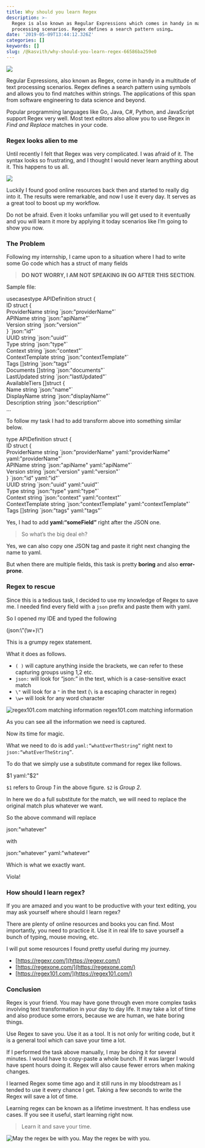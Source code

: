 ```yaml
---
title: Why should you learn Regex
description: >-
  Regex is also known as Regular Expressions which comes in handy in many text
  processing scenarios. Regex defines a search pattern using…
date: '2019-05-09T13:44:12.326Z'
categories: []
keywords: []
slug: /@kasvith/why-should-you-learn-regex-66586ba259e0
---
```


![](img/1__Q__PXSDLoBvj__xGxW4tyC6A.png)

Regular Expressions, also known as Regex, come in handy in a multitude of text processing scenarios. Regex defines a search pattern using symbols and allows you to find matches within strings. The applications of this span from software engineering to data science and beyond.

Popular programming languages like Go, Java, C#, Python, and JavaScript support Regex very well. Most text editors also allow you to use Regex in _Find and Replace_ matches in your code.

### Regex looks alien to me

Until recently I felt that Regex was very complicated. I was afraid of it. The syntax looks so frustrating, and I thought I would never learn anything about it. This happens to us all.

![](img/0__pe52NVnHTTZ__YL__M.jpg)

Luckily I found good online resources back then and started to really dig into it. The results were remarkable, and now I use it every day. It serves as a great tool to boost up my workflow.

Do not be afraid. Even it looks unfamiliar you will get used to it eventually and you will learn it more by applying it today scenarios like I’m going to show you now.

### The Problem

Following my internship, I came upon to a situation where I had to write some Go code which has a struct of many fields

> **DO NOT WORRY, I AM NOT SPEAKING IN GO AFTER THIS SECTION**.

Sample file:

usecasestype APIDefinition struct {  
   ID struct {  
      ProviderName string \`json:"providerName"\`  
      APIName      string \`json:"apiName"\`  
      Version      string \`json:"version"\`  
   } \`json:"id"\`  
   UUID            string   \`json:"uuid"\`  
   Type            string   \`json:"type"\`  
   Context         string   \`json:"context"\`  
   ContextTemplate string   \`json:"contextTemplate"\`  
   Tags            \[\]string \`json:"tags"\`  
   Documents       \[\]string \`json:"documents"\`  
   LastUpdated     string   \`json:"lastUpdated"\`  
   AvailableTiers  \[\]struct {  
      Name               string \`json:"name"\`  
      DisplayName        string \`json:"displayName"\`  
      Description        string \`json:"description"\`  
...

To follow my task I had to add transform above into something similar below.

type APIDefinition struct {  
   ID struct {  
      ProviderName string \`json:"providerName" yaml:"providerName" yaml:"providerName"\`  
      APIName      string \`json:"apiName" yaml:"apiName"\`  
      Version      string \`json:"version" yaml:"version"\`  
   } \`json:"id" yaml:"id"\`  
   UUID            string   \`json:"uuid" yaml:"uuid"\`  
   Type            string   \`json:"type" yaml:"type"\`  
   Context         string   \`json:"context" yaml:"context"\`  
   ContextTemplate string   \`json:"contextTemplate" yaml:"contextTemplate"\`  
   Tags            \[\]string \`json:"tags" yaml:"tags"\`

Yes, I had to add **yaml:“someField”** right after the JSON one.

> So what’s the big deal eh?

Yes, we can also copy one JSON tag and paste it right next changing the name to yaml.

But when there are multiple fields, this task is pretty **boring** and also **error-prone**.

### Regex to rescue

Since this is a tedious task, I decided to use my knowledge of Regex to save me. I needed find every field with a `json` prefix and paste them with yaml.

So I opened my IDE and typed the following

(json:\\”(\\w+)\\”)

This is a grumpy regex statement.

What it does as follows.

*   `( )` will capture anything inside the brackets, we can refer to these capturing groups using $1,$2 etc.
*   `json:` will look for “json:” in the text, which is a case-sensitive exact match
*   `\"` will look for a `"` in the text (`\` is a escaping character in regex)
*   `\w+` will look for any word character

![regex101.com matching information](img/1__9qRzYHxOLIwtHR4BTz5HFw.png)
regex101.com matching information

As you can see all the information we need is captured.

Now its time for magic.

What we need to do is add `yaml:“whatEverTheString”` right next to `json:“whatEverTheString”`.

To do that we simply use a substitute command for regex like follows.

$1 yaml:"$2"

`$1` refers to Group _1_ in the above figure. `$2` is _Group 2_.

In here we do a full substitute for the match, we will need to replace the original match plus whatever we want.

So the above command will replace

json:"whatever"

with

json:"whatever" yaml:"whatever"

Which is what we exactly want.

Viola!

### How should I learn regex?

If you are amazed and you want to be productive with your text editing, you may ask yourself where should I learn regex?

There are plenty of online resources and books you can find. Most importantly, you need to practice it. Use it in real life to save yourself a bunch of typing, mouse moving, etc.

I will put some resources I found pretty useful during my journey.

*   [https://regexr.com/](https://regexr.com/)
*   [https://regexone.com/](https://regexone.com/)
*   [https://regex101.com/](https://regex101.com/)

### Conclusion

Regex is your friend. You may have gone through even more complex tasks involving text transformation in your day to day life. It may take a lot of time and also produce some errors, because we are human, we hate boring things.

Use Regex to save you. Use it as a tool. It is not only for writing code, but it is a general tool which can save your time a lot.

If I performed the task above manually, I may be doing it for several minutes. I would have to copy-paste a whole bunch. If it was larger I would have spent hours doing it. Regex will also cause fewer errors when making changes.

I learned Regex some time ago and it still runs in my bloodstream as I tended to use it every chance I get. Taking a few seconds to write the Regex will save a lot of time.

Learning regex can be known as a lifetime investment. It has endless use cases. If you see it useful, start learning right now.

> Learn it and save your time.

![May the regex be with you.](img/0__yZdhSlkJ46qDBObI.jpg)
May the regex be with you.
